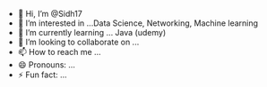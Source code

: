 - 👋 Hi, I’m @Sidh17
- 👀 I’m interested in ...Data Science, Networking, Machine learning
- 🌱 I’m currently learning ... Java (udemy)
- 💞️ I’m looking to collaborate on ...
- 📫 How to reach me ...
- 😄 Pronouns: ...
- ⚡ Fun fact: ...

<!---
Sidh17/Sidh17 is a ✨ special ✨ repository because its `README.md` (this file) appears on your GitHub profile.
You can click the Preview link to take a look at your changes.
--->
